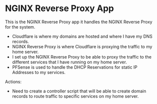 # NGINX Reverse Proxy App

This is the NGINX Reverse Proxy app it handles the NGINX Reverse Proxy for the system.

- Cloudflare is where my domains are hosted and where I have my DNS records.
- NGINX Reverse Proxy is where Cloudflare is proxying the traffic to my home server.
- I set up the NGINX Reverse Proxy to be able to proxy the traffic to the different services that I have running on my home server.
- PFSense is used to handle the DHCP Reservations for static IP Addresses to my services.

Actions:

- Need to create a controller script that will be able to create domain records to route traffic to specific services on my home server.
